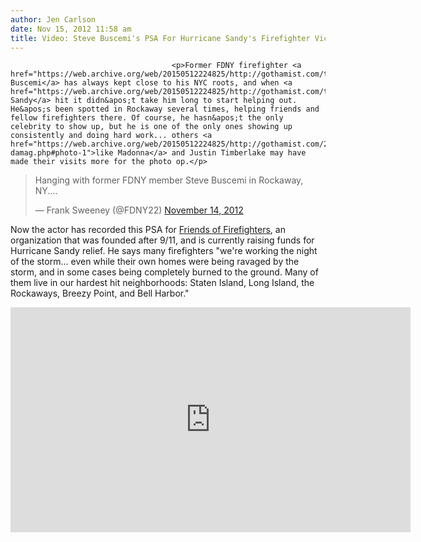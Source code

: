 ```yaml
---
author: Jen Carlson
date: Nov 15, 2012 11:58 am
title: Video: Steve Buscemi's PSA For Hurricane Sandy's Firefighter Victims
---
```


	
										<p>Former FDNY firefighter <a href="https://web.archive.org/web/20150512224825/http://gothamist.com/tags/SteveBuscemi">Steve Buscemi</a> has always kept close to his NYC roots, and when <a href="https://web.archive.org/web/20150512224825/http://gothamist.com/tags/HurricaneSandy">Hurricane Sandy</a> hit it didn&apos;t take him long to start helping out. He&apos;s been spotted in Rockaway several times, helping friends and fellow firefighters there. Of course, he hasn&apos;t the only celebrity to show up, but he is one of the only ones showing up consistently and doing hard work... others <a href="https://web.archive.org/web/20150512224825/http://gothamist.com/2012/11/12/photos_madonna_visiting_sandy-damag.php#photo-1">like Madonna</a> and Justin Timberlake may have made their visits more for the photo op.</p>

<blockquote class="twitter-tweet tw-align-center"><p>Hanging with former FDNY member Steve Buscemi in Rockaway, NY....</p>&#x2014; Frank Sweeney (@FDNY22) <a href="https://web.archive.org/web/20150512224825/https://twitter.com/FDNY22/status/268792917286596608" data-datetime="2012-11-14T19:10:00+00:00">November 14, 2012</a></blockquote>
<script src="//web.archive.org/web/20150512224825js_/http://platform.twitter.com/widgets.js" charset="utf-8"></script>

<p>Now the actor has recorded this PSA for <a href="https://web.archive.org/web/20150512224825/http://www.friendsoffirefighters.org/">Friends of Firefighters</a>, an organization that was founded after 9/11, and is currently raising funds for Hurricane Sandy relief. He says many firefighters &quot;we&apos;re working the night of the storm... even while their own homes were being ravaged by the storm, and in some cases being completely burned to the ground. Many of them live in our hardest hit neighborhoods: Staten Island, Long Island, the Rockaways, Breezy Point, and Bell Harbor.&quot;</p>

<p><iframe width="640" height="360" src="https://web.archive.org/web/20150512224825if_/http://www.youtube-nocookie.com/embed/KSOzqXAp8H8" frameborder="0" allowfullscreen></iframe></p>					
										
									
				